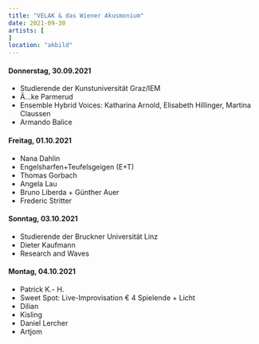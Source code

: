 ```yaml
---
title: "VELAK & das Wiener Akusmonium"
date: 2021-09-30
artists: [
]
location: "akbild"
---
```

#### Donnerstag, 30.09.2021
- Studierende der Kunstuniversität Graz/IEM
- Ã…ke Parmerud
- Ensemble Hybrid Voices: Katharina Arnold, Elisabeth Hillinger, Martina Claussen
- Armando Balice


#### Freitag, 01.10.2021
- Nana Dahlin
- Engelsharfen+Teufelsgeigen (E+T)
- Thomas Gorbach
- Angela Lau
- Bruno Liberda + Günther Auer 
- Frederic Stritter


#### Sonntag, 03.10.2021
- Studierende der Bruckner Universität Linz
- Dieter Kaufmann
- Research and Waves

#### Montag, 04.10.2021
- Patrick K.- H.
- Sweet Spot: Live-Improvisation € 4 Spielende + Licht
- Dilian
- Kisling
- Daniel Lercher
- Artjom
